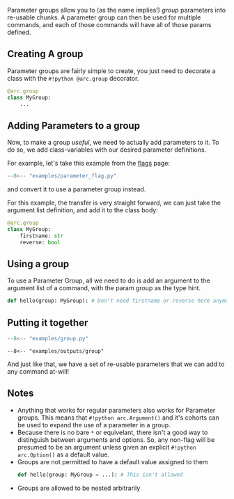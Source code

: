 Parameter groups allow you to (as the name implies!) *group* parameters into re-usable chunks. A parameter group can then be used for multiple commands, and each of those commands will have all of those params defined.

## Creating A group
Parameter groups are fairly simple to create, you just need to decorate a class with the `#!python @arc.group` decorator.

```py
@arc.group
class MyGroup:
    ...
```

## Adding Parameters to a group
Now, to make a group *useful*, we need to actually add parameters to it. To do so, we add class-variables with our desired parameter definitions.

For example, let's take this example from the [flags](../flags) page:
```py title="examples/parameter_flag.py"
--8<-- "examples/parameter_flag.py"
```

and convert it to use a parameter group instead.

For this example, the transfer is very straight forward, we can just take the argument list definition, and add it to the class body:

```py
@arc.group
class MyGroup:
    firstname: str
    reverse: bool
```

## Using a group

To use a Parameter Group, all we need to do is add an argument to the argument list of a command, with the
param group as the type hint.

```py
def hello(group: MyGroup): # Don't need firstname or reverse here anymore
```

## Putting it together
```py title="examples/group.py"
--8<-- "examples/group.py"
```

```console
--8<-- "examples/outputs/group"
```

And just like that, we have a set of re-usable parameters that we can add to any command at-will!

## Notes
- Anything that works for regular parameters also works for Parameter groups. This means that `#!python arc.Argument()` and it's cohorts can be used to expand the use of a parameter in a group.
- Because there is no bare `*` or equivelant, there isn't a good way to distinguish between arguments and options. So, any non-flag will be presumed to be an argument unless given an explicit `#!python arc.Option()` as a default value.
- Groups are not permitted to have a default value assigned to them
    ```py
    def hello(group: MyGroup = ...): # This isn't allowed
    ```
- Groups are allowed to be nested arbitrarily
